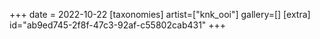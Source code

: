 +++
date = 2022-10-22
[taxonomies]
artist=["knk_ooi"]
gallery=[]
[extra]
id="ab9ed745-2f8f-47c3-92af-c55802cab431"
+++